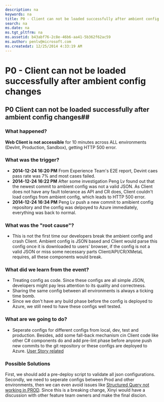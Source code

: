 ```yaml
---
description: na
keywords: na
title: P0 - Client can not be loaded successfully after ambient config changes
search: na
ms.date: na
ms.tgt_pltfrm: na
ms.assetid: b43abf76-2c8e-46b6-aa41-5b362f62ac59
ms.author: penlv@microsoft.com
ms.createdat: 12/25/2014 4:33:19 AM
---
```

# P0 - Client can not be loaded successfully after ambient config changes
## P0 Client can not be loaded successfully after ambient config changes##
### What happened? ###

**Web Client is not accessible** for 10 minutes across ALL environments (DevInt, Production, Sandbox), getting HTTP 500 error.

### What was the trigger? ###

- **2014-12-24 16:20 PM** From Experience Team's E2E report, Devint caes pass rate was 7% and most cases failed.
- **2014-12-24 16:22 PM** After some investigation Peng Lv found out that the newest commit to ambient config was not a valid JSON. As Client does not have any fault tolerance as API and CR does, Client couldn't load configs from ambient config, which leads to HTTP 500 error.
- **2014-12-24 16:34 PM** Peng Lv push a new commit to amibient config repository and the config was delpoyed to Azure immediately, everything was back to normal.

### What was the "root cause"? ###

- This is not the first time our developers break the ambient config and crash Client. Ambient config is JSON based and Client would parse this config once it is downloaded to users' browser, if the config is not a valid JSON or miss some necessary parts Client/API/CR/XMetaL requires, all these components would break.

### What did we learn from the event? ###
- Treating config as code. Since these configs are all simple JSON, developers might pay less attention to its quality and correctness.
- Sharing the same config between all environments is always a ticking time bomb.
- Since we don't have any build phase before the config is deployed to Azure, we still need to have these configs well tested.

### What are we going to do? ###
- Seperate configs for different configs from local, dev, test and production. Besides, add some fall-back mechanism cin Client code like other C# components do and add pre-lint phase before anyone push new commits to the git repository or these configs are deployed to Azure. [User Story related][1]

### Possible Solutions ###
First, we should add a pre-deploy script to validate all json configurations. Secondly, we need to seperate configs between Prod and other environments, then we can even avoid issues like [Structured Query not working in PROD][2]. Since this is a breaking change, Xinyi would have a discussion with other feature team owners and make the final discion.

  [1]: https://capservice.visualstudio.com/web/wi.aspx?pcguid=3afc7cea-e643-4785-a32c-e3a73e6f08db&id=10634
  [2]: /#/organizations/950e523a33b54538824f57577374d39e/projects/b52b2ce1-048f-441f-92b9-78abb8bf42f5/containers/378d2d59-f457-46c6-8ed3-f72afeececdf/articles/54134655-f91e-4d3a-ad24-915d6fa58f40/locales/en-US